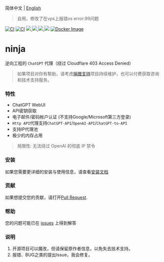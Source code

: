 <br>简体中文 | [English](README.md)

> 自用，修改了在vps上报错os error:99问题

[![CI](https://github.com/gngpp/ninja/actions/workflows/CI.yml/badge.svg)](https://github.com/gngpp/ninja/actions/workflows/CI.yml)
[![CI](https://github.com/gngpp/ninja/actions/workflows/Release.yml/badge.svg)](https://github.com/gngpp/ninja/actions/workflows/Release.yml)
 <a target="_blank" href="https://github.com/gngpp/ninja/blob/main/LICENSE">
  <img src="https://img.shields.io/badge/license-GPL_3.0-blue.svg"/>
 </a>
  <a href="https://github.com/gngpp/ninja/releases">
    <img src="https://img.shields.io/github/release/gngpp/ninja.svg?style=flat">
  </a><a href="https://github.com/gngpp/ninja/releases">
    <img src="https://img.shields.io/github/downloads/gngpp/ninja/total?style=flat">
  </a>
  [![](https://img.shields.io/docker/image-size/gngpp/ninja)](https://registry.hub.docker.com/r/gngpp/ninja)
  [![Docker Image](https://img.shields.io/docker/pulls/gngpp/ninja.svg)](https://hub.docker.com/r/gngpp/ninja/)

# ninja

逆向工程的 `ChatGPT` 代理（绕过 Cloudflare 403 Access Denied）

> 如果项目对你有帮助，请考虑[捐赠支持](https://github.com/gngpp/gngpp/blob/main/SPONSOR.md#sponsor-my-open-source-works)项目持续维护，也可以付费获取咨询和技术支持服务。

### 特性

- ChatGPT WebUI
- API密钥获取
- 电子邮件/密码帐户认证 (不支持Google/Microsoft第三方登录)
- `Http API`代理支持`ChatGPT-API`/`OpenAI-API`/`ChatGPT-to-API` 
- 支持IP代理池
- 极少的内存占用

> 局限性: 无法绕过 OpenAI 的彻底 IP 禁令

### 安装

如果您需要更详细的安装与使用信息，请查看[安装文档](https://github.com/gngpp/ninja/blob/main/doc/readme_zh.md)

### 贡献

如果想提交您的贡献，请打开[Pull Request](https://github.com/gngpp/ninja/pulls).

### 帮助

您的问题可能已在 [issues](https://github.com/gngpp/ninja/issues) 上得到解答

### 说明

1. 开源项目可以魔改，但请保留原作者信息，以免失去技术支持。
2. 报错、BUG之类的提出Issue，我会修复。
